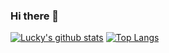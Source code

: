 ### Hi there 👋

<!--
**luckykumarirai/luckykumarirai** is a ✨ _special_ ✨ repository because its `README.md` (this file) appears on your GitHub profile.

Here are some ideas to get you started:

- 🔭 I’m currently working on ...
- 🌱 I’m currently learning ...
- 👯 I’m looking to collaborate on ...
- 🤔 I’m looking for help with ...
- 💬 Ask me about ...
- 📫 How to reach me: ...
- 😄 Pronouns: ...
- ⚡ Fun fact: ...
-->
[![Lucky's github stats](https://github-readme-stats.vercel.app/api?username=luckykumarirai&show_icons=true&theme=radical)](https://github.com/luckykumarirai)
[![Top Langs](https://github-readme-stats.vercel.app/api/top-langs/?username=luckykumarirai&layout=compact&theme=monokai&langs_count=8)](https://github.com/luckykumarirai/github-readme-stats)
